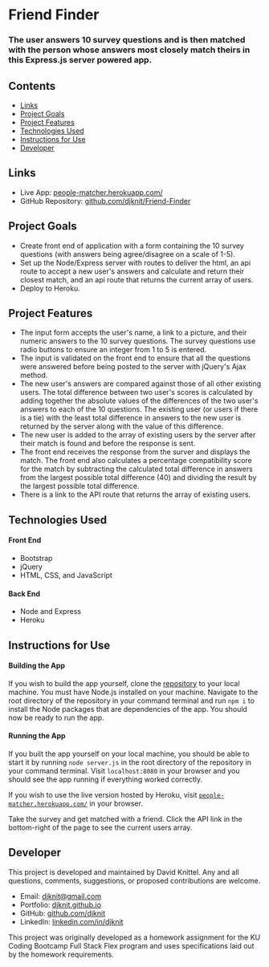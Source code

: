 # Friend Finder

### The user answers 10 survey questions and is then matched with the person whose answers most closely match theirs in this Express.js server powered app.

## Contents
* [Links](#links)
* [Project Goals](#project-goals)
* [Project Features](#project-features)
* [Technologies Used](#technologies-used)
* [Instructions for Use](#instructions-for-use)
* [Developer](#developer)

## Links
* Live App: [people-matcher.herokuapp.com/](https://people-matcher.herokuapp.com/)
* GitHub Repository: [github.com/djknit/Friend-Finder](https://github.com/djknit/Friend-Finder)

## Project Goals
* Create front end of application with a form containing the 10 survey questions (with answers being agree/disagree on a scale of 1-5).
* Set up the Node/Express server with routes to deliver the html, an api route to accept a new user's answers and calculate and return their closest match, and an api route that returns the current array of users.
* Deploy to Heroku.

## Project Features
* The input form accepts the user's name, a link to a picture, and their numeric answers to the 10 survey questions. The survey questions use radio buttons to ensure an integer from 1 to 5 is entered.
* The input is validated on the front end to ensure that all the questions were answered before being posted to the server with jQuery's Ajax method.
* The new user's answers are compared against those of all other existing users. The total difference between two user's scores is calculated by adding together the absolute values of the differences of the two user's answers to each of the 10 questions. The existing user (or users if there is a tie) with the least total difference in answers to the new user is returned by the server along with the value of this difference.
* The new user is added to the array of existing users by the server after their match is found and before the response is sent.
* The front end receives the response from the surver and displays the match. The front end also calculates a percentage compatibility score for the match by subtracting the calculated total difference in answers from the largest possible total difference (40) and dividing the result by the largest possible total difference.
* There is a link to the API route that returns the array of existing users.

## Technologies Used
#### Front End
* Bootstrap
* jQuery
* HTML, CSS, and JavaScript

#### Back End
* Node and Express
* Heroku

## Instructions for Use
#### Building the App
If you wish to build the app yourself, clone the [repository](https://github.com/djknit/burger) to your local machine. You must have Node.js installed on your machine. Navigate to the root directory of the repository in your command terminal and run `npm i` to install the Node packages that are dependencies of the app. You should now be ready to run the app.

#### Running the App
If you built the app yourself on your local machine, you should be able to start it by running `node server.js` in the root directory of the repository in your command terminal. Visit `localhost:8080` in your browser and you should see the app running if everything worked correctly.

If you wish to use the live version hosted by Heroku, visit [`people-matcher.herokuapp.com/`](https://people-matcher.herokuapp.com/) in your browser.

Take the survey and get matched with a friend. Click the API link in the bottom-right of the page to see the current users array.

## Developer
This project is developed and maintained by David Knittel. Any and all questions, comments, suggestions, or proposed contributions are welcome.
* Email: [djknit@gmail.com](mailto:djknit@gmail.com)
* Portfolio: [djknit.github.io](https://djknit.github.io/)
* GitHub: [github.com/djknit](https://github.com/djknit)
* LinkedIn: [linkedin.com/in/djknit](https://www.linkedin.com/in/djknit/)

This project was originally developed as a homework assignment for the KU Coding Bootcamp Full Stack Flex program and uses specifications laid out by the homework requirements.